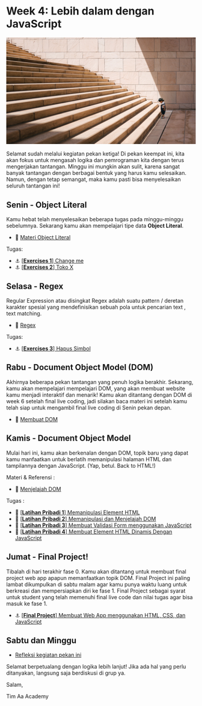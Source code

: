 # Week 4: Lebih dalam dengan JavaScript

![Let's start!](./week-4/assets/start.jpg)

Selamat sudah melalui kegiatan pekan ketiga! Di pekan keempat ini, kita akan fokus untuk mengasah logika dan pemrograman kita dengan terus mengerjakan tantangan. Minggu ini mungkin akan sulit, karena sangat banyak tantangan dengan berbagai bentuk yang harus kamu selesaikan. Namun, dengan tetap semangat, maka kamu pasti bisa menyelesaikan seluruh tantangan ini!

## Senin - Object Literal

Kamu hebat telah menyelesaikan beberapa tugas pada minggu-minggu sebelumnya. Sekarang kamu akan mempelajari tipe data **Object Literal**.

- :notebook_with_decorative_cover:
[Materi Object Literal](./week-4/learn/js-object-literal.md)

Tugas:

- :anchor:
[[**Exercises 1**] Change me](./week-4/challenge/challenge-object-literal.md)
- :anchor:
[[**Exercises 2**] Toko X](./week-4/challenge/challenge-toko-x.md)

## Selasa - Regex
Regular Expression atau disingkat Regex adalah suatu pattern / deretan karakter spesial yang mendefinisikan sebuah pola untuk pencarian text , text matching.
- :notebook_with_decorative_cover:
[Regex](./week-4/learn/regular-expressions.md)

Tugas:
- :anchor:
[[**Exercises 3**] Hapus Simbol](./week-4/challenge/challenge-hapus-simbol.md)

## Rabu - Document Object Model (DOM)
Akhirnya beberapa pekan tantangan yang penuh logika berakhir. Sekarang, kamu akan mempelajari mempelajari DOM, yang akan membuat website kamu menjadi interaktif dan menarik! Kamu akan ditantang dengan DOM di week 6 setelah final live coding, jadi silakan baca materi ini setelah kamu telah siap untuk mengambil final live coding di Senin pekan depan.

- :notebook_with_decorative_cover:
[Membuat DOM](./week-4/learn/js-dom-creation.md)

## Kamis - Document Object Model
Mulai hari ini, kamu akan berkenalan dengan DOM, topik baru yang dapat kamu manfaatkan untuk berlatih memanipulasi halaman HTML dan tampilannya dengan JavaScript. (Yap, betul. Back to HTML!)

Materi & Referensi :
- :notebook_with_decorative_cover:
[Menjelajah DOM](./week-4/learn/js-dom-transversing.md)

Tugas :
- 💪
[[**Latihan Pribadi 1**] Memanipulasi Element HTML](./week-4/challenge/anchor-js-dom-manipulation.md)
- 💪
[[**Latihan Pribadi 2**] Memanipulasi dan Menjelajah DOM](./week-4/challenge/anchor-js-dom-transverse-manipulation.md)
- 💪
[[**Latihan Pribadi 3**] Membuat Validasi Form menggunakan JavaScript](./week-4/challenge/anchor-js-form-validation.md)
- 💪
[[**Latihan Pribadi 4**] Membuat Element HTML Dinamis Dengan JavaScript](./week-4/challenge/anchor-js-dom-creation.md)

## Jumat - Final Project!

Tibalah di hari terakhir fase 0. Kamu akan ditantang untuk membuat final project web app apapun memanfaatkan topik DOM. Final Project ini paling lambat dikumpulkan di sabtu malam agar kamu punya waktu luang untuk berkreasi dan mempersiapkan diri ke fase 1. Final Project sebagai syarat untuk student yang telah memenuhi final live code dan nilai tugas agar bisa masuk ke fase 1.

- :anchor:
[[**Final Project**] Membuat Web App menggunakan HTML, CSS, dan JavaScript](./week-4/challenge/anchor-js-dom-web-app.md)

## Sabtu dan Minggu

- [Refleksi kegiatan pekan ini](https://github.com/hacktiv8/phase-0-activities/blob/master/modules/reflection.md)

Selamat berpetualang dengan logika lebih lanjut! Jika ada hal yang perlu ditanyakan, langsung saja berdiskusi di grup ya.

Salam,

Tim Aa Academy
